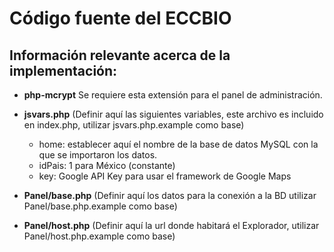 # Código fuente del ECCBIO

## Información relevante acerca de la implementación:

- **php-mcrypt** Se requiere esta extensión para el panel de administración.

- **jsvars.php** (Definir aquí las siguientes variables, este archivo es incluido en index.php, utilizar jsvars.php.example como base)
	- home: establecer aquí el nombre de la base de datos MySQL con la que se importaron los datos.
	- idPais: 1 para México (constante)
	- key: Google API Key para usar el framework de Google Maps


- **Panel/base.php** (Definir aquí los datos para la conexión a la BD utilizar Panel/base.php.example como base)

- **Panel/host.php** (Definir aquí la url donde habitará el Explorador, utilizar Panel/host.php.example como base)
